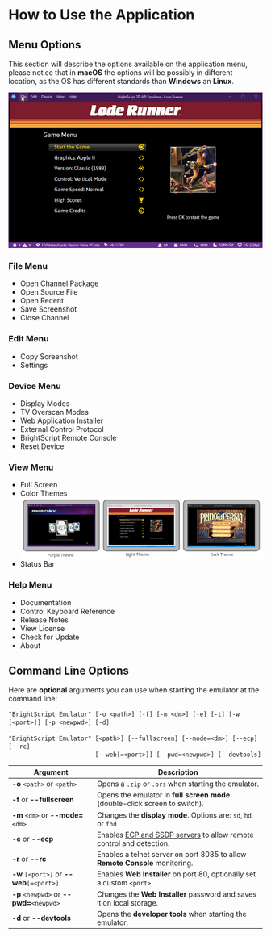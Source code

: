 # How to Use the Application

## Menu Options
This section will describe the options available on the application menu, please notice that in **macOS** the options will be possibly in different location, as the OS has different standards than **Windows** an **Linux**.

<p align="center">
<img alt="Emulator Web and Desktop" src="images/app-menu.gif?raw=true"/>
</p>

### File Menu

- Open Channel Package
- Open Source File
- Open Recent
- Save Screenshot
- Close Channel

### Edit Menu

- Copy Screenshot
- Settings

### Device Menu

- Display Modes
- TV Overscan Modes
- Web Application Installer
- External Control Protocol
- BrightScript Remote Console
- Reset Device

### View Menu

- Full Screen
- Color Themes</br>
![Screen Themes](images/screeshot-themes.png?raw=true)
- Status Bar

### Help Menu

- Documentation
- Control Keyboard Reference
- Release Notes
- View License
- Check for Update
- About

## Command Line Options

Here are **optional** arguments you can use when starting the emulator at the command line:

```
"BrightScript Emulator" [-o <path>] [-f] [-m <dm>] [-e] [-t] [-w [<port>]] [-p <newpwd>] [-d]

"BrightScript Emulator" [<path>] [--fullscreen] [--mode=<dm>] [--ecp] [--rc] 
                        [--web[=<port>]] [--pwd=<newpwd>] [--devtools]
```

|Argument                                |Description                                                                  |
|----------------------------------------|-----------------------------------------------------------------------------|
|**-o** `<path>` or `<path>`             | Opens  a `.zip` or `.brs` when starting the emulator.                       |
|**-f** or **--fullscreen**             | Opens the emulator in **full screen mode** (double-click screen to switch).|
|**-m** `<dm>` or **--mode=**`<dm>`     | Changes the **display mode**. Options are: `sd`, `hd`, or `fhd`              |
|**-e** or **--ecp**                     | Enables [ECP and SSDP servers](https://developer.roku.com/en-ca/docs/developer-program/debugging/external-control-api.md) to allow remote control and detection.|
|**-r** or **--rc**                 | Enables a telnet server on port 8085 to allow **Remote Console** monitoring.|
|**-w** `[<port>]` or **--web**`[=<port>]`   | Enables **Web Installer** on port 80, optionally set a custom `<port>`|
|**-p** `<newpwd>` or **--pwd=**`<newpwd>`| Changes the **Web Installer** password and saves it on local storage. |
|**-d** or **--devtools**                | Opens the **developer tools** when starting the emulator.              |
